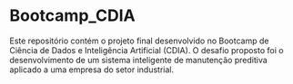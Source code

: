 # Bootcamp_CDIA
Este repositório contém o projeto final desenvolvido no Bootcamp de Ciência de Dados e Inteligência Artificial (CDIA). O desafio proposto foi o desenvolvimento de um sistema inteligente de manutenção preditiva aplicado a uma empresa do setor industrial.
